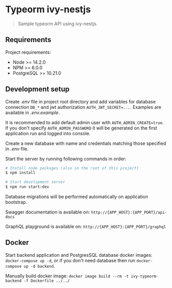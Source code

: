 # Typeorm ivy-nestjs

> Sample typeorm API using ivy-nestjs.

## Requirements

Project requirements:

* Node >= 14.2.0
* NPM >= 6.0.0
* PostgreSQL >= 10.21.0

## Development setup

Create _.env_ file in project root directory and add variables for database connection `DB_*` and jwt
authorization `AUTH_JWT_SECRET=...`. Examples are available in _.env.example_.

It is recommended to add default admin user with `AUTH_ADMIN_CREATE=true`. If you don't specify `AUTH_ADMIN_PASSWORD`
it will be generated on the first application run and logged into console.

Create a new database with name and credentials matching those specified in _.env_ file.

Start the server by running following commands in order:

```bash
# Install node packages (also in the root of this project)
$ npm install

# Start development server
$ npm run start:dev
```

Database migrations will be performed automatically on application bootstrap.

Swagger documentation is available on: `http://{APP_HOST}:{APP_PORT}/api-docs`

GraphQL playground is available on: `http://{APP_HOST}:{APP_PORT}/graphql`

## Docker

Start backend application and PostgresSQL database docker images: `docker-compose up -d`, or if you don't need database
then run `docker-compose up -d backend`.

Manually build docker image: `docker image build --rm -t ivy-typeorm-backend -f Dockerfile ../../`
